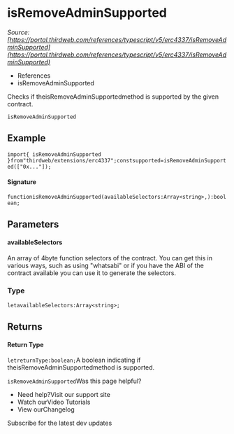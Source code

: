 # isRemoveAdminSupported

*Source: [https://portal.thirdweb.com/references/typescript/v5/erc4337/isRemoveAdminSupported](https://portal.thirdweb.com/references/typescript/v5/erc4337/isRemoveAdminSupported)*

* References
* isRemoveAdminSupported

Checks if theisRemoveAdminSupportedmethod is supported by the given contract.

`isRemoveAdminSupported`
## Example

`import{ isRemoveAdminSupported }from"thirdweb/extensions/erc4337";constsupported=isRemoveAdminSupported(["0x..."]);`
#### Signature

`functionisRemoveAdminSupported(availableSelectors:Array<string>,):boolean;`
## Parameters

#### availableSelectors

An array of 4byte function selectors of the contract. You can get this in various ways, such as using "whatsabi" or if you have the ABI of the contract available you can use it to generate the selectors.

### Type

`letavailableSelectors:Array<string>;`
## Returns

#### Return Type

`letreturnType:boolean;`A boolean indicating if theisRemoveAdminSupportedmethod is supported.

`isRemoveAdminSupported`Was this page helpful?

* Need help?Visit our support site
* Watch ourVideo Tutorials
* View ourChangelog

Subscribe for the latest dev updates


